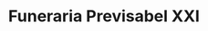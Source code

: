 ---
title: "Funeraria Previsabel XXI"
url: /caracas/funeraria-previsabel-xxi/
shop: directores de funerarias
---